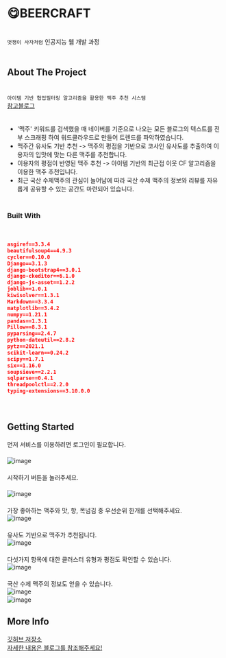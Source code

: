 #  :yum:BEERCRAFT  
ㅤ  
`멋쟁이 사자처럼` 인공지능 웹 개발 과정  
ㅤ  
## About The Project  
ㅤ  
`아이템 기반 협업필터링 알고리즘을 활용한 맥주 추천 시스템`  
[참고블로그](https://western-sky.tistory.com/58)  
ㅤ  
* '맥주' 키워드를 검색했을 때 네이버를 기준으로 나오는 모든 블로그의 텍스트를 전부 스크래핑 하여 워드클라우드로 만들어 트렌드를 파악하였습니다.
* 맥주간 유사도 기반 추천 -> 맥주의 평점을 기반으로 코사인 유사도를 추출하여 이용자의 입맛에 맞는 다른 맥주를 추천합니다.
* 이용자의 평점이 반영된 맥주 추천 -> 아이템 기반의 최근접 이웃 CF 알고리즘을 이용한 맥주 추천입니다.
* 최근 국산 수제맥주의 관심이 늘어남에 따라 국산 수제 맥주의 정보와 리뷰를 자유롭게 공유할 수 있는 공간도 마련되어 있습니다.
ㅤ  
ㅤ  
### Built With  
ㅤ  
```json
asgiref==3.3.4
beautifulsoup4==4.9.3
cycler==0.10.0
Django==3.1.3
django-bootstrap4==3.0.1
django-ckeditor==6.1.0
django-js-asset==1.2.2
joblib==1.0.1
kiwisolver==1.3.1
Markdown==3.3.4
matplotlib==3.4.2
numpy==1.21.1
pandas==1.3.1
Pillow==8.3.1
pyparsing==2.4.7
python-dateutil==2.8.2
pytz==2021.1
scikit-learn==0.24.2
scipy==1.7.1
six==1.16.0
soupsieve==2.2.1
sqlparse==0.4.1
threadpoolctl==2.2.0
typing-extensions==3.10.0.0
``` 
ㅤ  
## Getting Started  
먼저 서비스를 이용하려면 로그인이 필요합니다.  
ㅤ  
![image](https://user-images.githubusercontent.com/79053495/137683947-cd4a1736-611f-419c-9b19-d1f9a3a89f64.png)  
ㅤ  
시작하기 버튼을 눌러주세요.  
ㅤ  
![image](https://user-images.githubusercontent.com/79053495/137684050-caefa572-78a1-4365-9f41-229e0ab30819.png)  
ㅤ  
가장 좋아하는 맥주와 맛, 향, 목넘김 중 우선순위 한개를 선택해주세요.
ㅤ  
![image](https://user-images.githubusercontent.com/79053495/137684414-963354e7-e6d1-4ec8-80b2-1ea37962992d.png)  
ㅤ  
유사도 기반으로 맥주가 추천됩니다. 
ㅤ  
![image](https://user-images.githubusercontent.com/79053495/137684516-8f3f97d0-0fd0-4008-8f86-ec8cb612ecb4.png)  
ㅤ  
다섯가지 항목에 대한 클러스터 유형과 평점도 확인할 수 있습니다.
ㅤ  
![image](https://user-images.githubusercontent.com/79053495/137684866-bf45c8e6-65b3-4ffd-a099-1696b753393c.png)  
ㅤ  
국산 수제 맥주의 정보도 얻을 수 있습니다. 
ㅤ  
![image](https://user-images.githubusercontent.com/79053495/137685028-e1853d41-bc36-43fc-b78e-168ffc923943.png)  
![image](https://user-images.githubusercontent.com/79053495/137685052-355d54bd-4fdd-42aa-8d6a-02863ea1f93b.png)
ㅤ  
## More Info  
[깃허브 저장소](https://github.com/Cottonwood-moa/BEERCRAFT)  
[자세한 내용은 블로그를 참조해주세요!](https://cottonwood-moa.tistory.com/)
